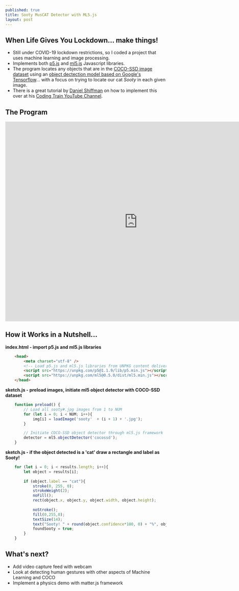 ```yaml
---
published: true
title: Sooty MusCAT Detector with ML5.js
layout: post
---
```

## When Life Gives You Lockdown... make things!
- Still under COVID-19 lockdown restrictions, so I coded a project that uses machine learning and image processing.
- Implements both [p5.js](https://p5js.org/) and [ml5.js](https://ml5js.org/) Javascript libraries.
- The program locates any objects that are in the [COCO-SSD image dataset](https://cocodataset.org/#explore) using an [object dectection model based on Google's Tensorflow](https://github.com/tensorflow/tfjs-models/tree/master/coco-ssd)... with a focus on trying to locate our cat *Sooty* in each given image.
- There is a great tutorial by [Daniel Shiffman](https://shiffman.net/) on how to implement this over at his [Coding Train YouTube Channel](https://www.youtube.com/watch?v=QEzRxnuaZCk).

## The Program
<!--Added additional 25 pixels to both width and height to remove iframe scrolling -->
<iframe 
width="825" height="625"
frameborder="0" 
src="https://raw.githack.com/mvpoirier/Javascript/master/sootyDetector/index.html">
</iframe>

## How it Works in a Nutshell...
**index.html - import p5.js and ml5.js libraries**
```html
    <head>
        <meta charset="utf-8" />
        <!-- Load p5.js and ml5.js libraries from UNPKG content delivery network -->
        <script src="https://unpkg.com/p5@1.1.9/lib/p5.min.js"></script>
        <script src="https://unpkg.com/ml5@0.5.0/dist/ml5.min.js"></script>
    </head>
```

**sketch.js - preload images, initiate ml5 object detector with COCO-SSD dataset**
```javascript
    function preload() {
        // Load all sooty#.jpg images from 1 to NUM
        for (let i = 0; i < NUM; i++){
            img[i] = loadImage('sooty'  + (i + 1) + '.jpg');
        }

        // Initiate COCO-SSD object detector through ml5.js framework
        detector = ml5.objectDetector('cocossd');
    }
```

**sketch.js - if the object detected is a 'cat' draw a rectangle and label as Sooty!**
```javascript
    for (let i = 0; i < results.length; i++){
        let object = results[i];
        
        if (object.label == "cat"){
            stroke(0, 255, 0);
            strokeWeight(2);
            noFill();
            rect(object.x, object.y, object.width, object.height);
            
            noStroke();
            fill(0,255,0);
            textSize(14);
            text("Sooty! " + round(object.confidence*100, 0) + "%", object.x + 10, object.y + 24);
            foundSooty = true;
        }
    }
```

## What's next?
- Add video capture feed with webcam
- Look at detecting human gestures with other aspects of Machine Learning and COCO
- Implement a physics demo with matter.js framework